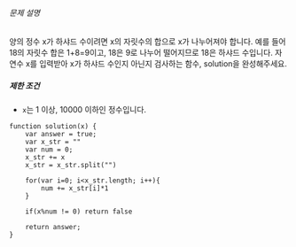 ###### 문제 설명

양의 정수 x가 하샤드 수이려면 x의 자릿수의 합으로 x가 나누어져야 합니다. 예를 들어 18의 자릿수 합은 1+8=9이고, 18은 9로 나누어 떨어지므로 18은 하샤드 수입니다. 자연수 x를 입력받아 x가 하샤드 수인지 아닌지 검사하는 함수, solution을 완성해주세요.


##### 제한 조건

-   `x`는 1 이상, 10000 이하인 정수입니다.

~~~~ Js
function solution(x) {
    var answer = true;
    var x_str = ""
    var num = 0;
    x_str += x
    x_str = x_str.split("")
    
    for(var i=0; i<x_str.length; i++){
        num += x_str[i]*1
    }
    
    if(x%num != 0) return false
    
    return answer;
}
~~~~